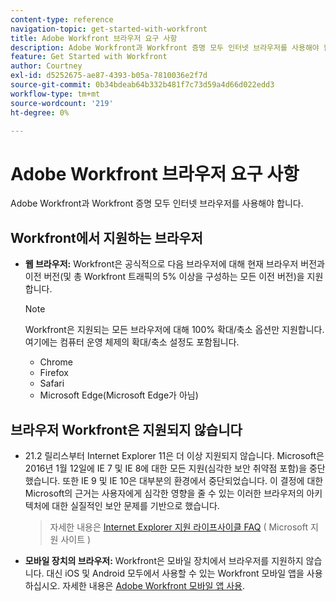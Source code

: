 ```yaml
---
content-type: reference
navigation-topic: get-started-with-workfront
title: Adobe Workfront 브라우저 요구 사항
description: Adobe Workfront과 Workfront 증명 모두 인터넷 브라우저를 사용해야 합니다.
feature: Get Started with Workfront
author: Courtney
exl-id: d5252675-ae87-4393-b05a-7810036e2f7d
source-git-commit: 0b34bdeab64b332b481f7c73d59a4d66d022edd3
workflow-type: tm+mt
source-wordcount: '219'
ht-degree: 0%

---
```


# Adobe Workfront 브라우저 요구 사항

Adobe Workfront과 Workfront 증명 모두 인터넷 브라우저를 사용해야 합니다.

## Workfront에서 지원하는 브라우저

* **웹 브라우저:** Workfront은 공식적으로 다음 브라우저에 대해 현재 브라우저 버전과 이전 버전(및 총 Workfront 트래픽의 5% 이상을 구성하는 모든 이전 버전)을 지원합니다.

   >[!NOTE]
   >
   >Workfront은 지원되는 모든 브라우저에 대해 100% 확대/축소 옵션만 지원합니다. 여기에는 컴퓨터 운영 체제의 확대/축소 설정도 포함됩니다.

   * Chrome
   * Firefox
   * Safari
   * Microsoft Edge(Microsoft Edge가 아님)


## 브라우저 Workfront은 지원되지 않습니다

* 21.2 릴리스부터 Internet Explorer 11은 더 이상 지원되지 않습니다. Microsoft은 2016년 1월 12일에 IE 7 및 IE 8에 대한 모든 지원(심각한 보안 취약점 포함)을 중단했습니다. 또한 IE 9 및 IE 10은 대부분의 환경에서 중단되었습니다. 이 결정에 대한 Microsoft의 근거는 사용자에게 심각한 영향을 줄 수 있는 이러한 브라우저의 아키텍처에 대한 실질적인 보안 문제를 기반으로 했습니다.
   >자세한 내용은 [Internet Explorer 지원 라이프사이클 FAQ](https://support.microsoft.com/en-us/help/17454/lifecycle-faq-internet-explorer) ( Microsoft 지원 사이트 )

* **모바일 장치의 브라우저:** Workfront은 모바일 장치에서 브라우저를 지원하지 않습니다. 대신 iOS 및 Android 모두에서 사용할 수 있는 Workfront 모바일 앱을 사용하십시오. 자세한 내용은 [Adobe Workfront 모바일 앱 사용](../workfront-basics/mobile-apps/using-the-workfront-mobile-app/use-the-mobile-app.md).




